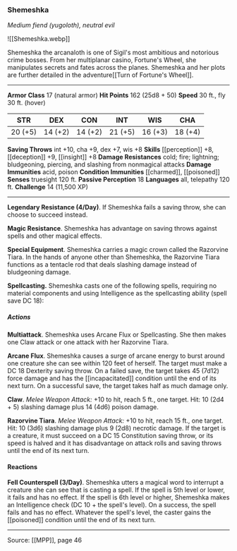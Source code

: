 ### Shemeshka
_Medium fiend (yugoloth), neutral evil_

![[Shemeshka.webp]]

Shemeshka the arcanaloth is one of Sigil's most ambitious and notorious crime bosses. From her multiplanar casino, Fortune's Wheel, she manipulates secrets and fates across the planes. Shemeshka and her plots are further detailed in the adventure[[Turn of Fortune's Wheel]].




---

**Armor Class** 17 (natural armor)
**Hit Points** 162 (25d8 + 50)
**Speed** 30 ft., fly 30 ft. (hover)

| STR     | DEX     | CON     | INT     | WIS     | CHA     |
|---------|---------|---------|---------|---------|---------|
| 20 (+5) | 14 (+2) | 14 (+2) | 21 (+5) | 16 (+3) | 18 (+4) |

**Saving Throws** int +10, cha +9, dex +7, wis +8
**Skills** [[perception]] +8, [[deception]] +9, [[insight]] +8
**Damage Resistances** cold; fire; lightning; bludgeoning, piercing, and slashing from nonmagical attacks
**Damage Immunities** acid, poison
**Condition Immunities** [[charmed]], [[poisoned]]
**Senses** truesight 120 ft.
**Passive Perception** 18
**Languages** all, telepathy 120 ft.
**Challenge** 14 (11,500 XP)

---

**Legendary Resistance (4/Day)**. If Shemeshka fails a saving throw, she can choose to succeed instead.

**Magic Resistance**. Shemeshka has advantage on saving throws against spells and other magical effects.

**Special Equipment**. Shemeshka carries a magic crown called the Razorvine Tiara. In the hands of anyone other than Shemeshka, the Razorvine Tiara functions as a tentacle rod that deals slashing damage instead of bludgeoning damage.

**Spellcasting.** Shemeshka casts one of the following spells, requiring no material components and using Intelligence as the spellcasting ability (spell save DC 18):

##### Actions
**Multiattack**. Shemeshka uses Arcane Flux or Spellcasting. She then makes one Claw attack or one attack with her Razorvine Tiara.

**Arcane Flux**. Shemeshka causes a surge of arcane energy to burst around one creature she can see within 120 feet of herself. The target must make a DC 18 Dexterity saving throw. On a failed save, the target takes 45 (7d12) force damage and has the [[incapacitated]] condition until the end of its next turn. On a successful save, the target takes half as much damage only.

**Claw**. _Melee Weapon Attack:_ +10 to hit, reach 5 ft., one target. Hit: 10 (2d4 + 5) slashing damage plus 14 (4d6) poison damage.

**Razorvine Tiara**. _Melee Weapon Attack:_ +10 to hit, reach 15 ft., one target. Hit: 10 (3d6) slashing damage plus 9 (2d8) necrotic damage. If the target is a creature, it must succeed on a DC 15 Constitution saving throw, or its speed is halved and it has disadvantage on attack rolls and saving throws until the end of its next turn.

#### Reactions
**Fell Counterspell (3/Day)**. Shemeshka utters a magical word to interrupt a creature she can see that is casting a spell. If the spell is 5th level or lower, it fails and has no effect. If the spell is 6th level or higher, Shemeshka makes an Intelligence check (DC 10 + the spell's level). On a success, the spell fails and has no effect. Whatever the spell's level, the caster gains the [[poisoned]] condition until the end of its next turn.


---

Source: [[MPP]], page 46
